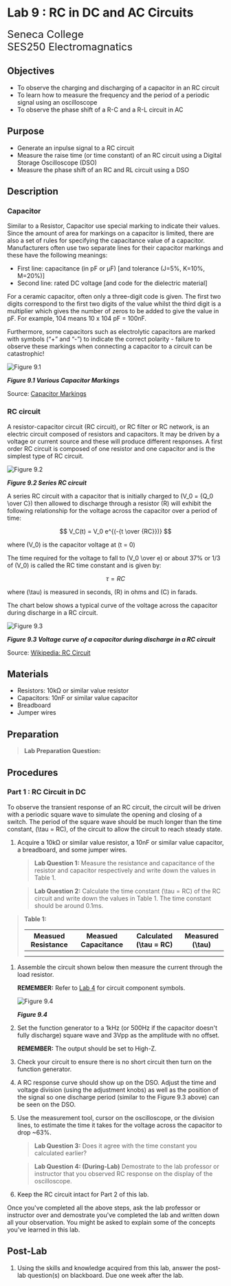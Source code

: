 # Lab 9 : RC in DC and AC Circuits

<font size="5">
Seneca College</br>
SES250 Electromagnatics
</font>

## Objectives
- To observe the charging and discharging of a capacitor in an RC circuit
- To learn how to measure the frequency and the period of a periodic signal using an oscilloscope
- To observe the phase shift of a R-C and a R-L circuit in AC

## Purpose
- Generate an inpulse signal to a RC circuit
- Measure the raise time (or time constant) of an RC circuit using a Digital Storage Oscilloscope (DSO)
- Measure the phase shift of an RC and RL circuit using a DSO

## Description

### Capacitor

Similar to a Resistor, Capacitor use special marking to indicate their values. Since the amount of area for markings on a capacitor is limited, there are also a set of rules for specifying the capacitance value of a capacitor. Manufacturers often use two separate lines for their capacitor markings and these have the following meanings:
- First line: capacitance (in pF or μF) [and tolerance (J=5%, K=10%, M=20%)]
- Second line: rated DC voltage [and code for the dielectric material]

For a ceramic capacitor, often only a three-digit code is given. The first two digits correspond to the first two digits of the value whilst the third digit is a multiplier which gives the number of zeros to be added to give the value in pF. For example, 104 means 10 x 104 pF = 100nF.

Furthermore, some capacitors such as electrolytic capacitors are marked with symbols (“+” and “-”) to indicate the correct polarity - failure to observe these markings when connecting a capacitor to a circuit can be catastrophic!

![Figure 9.1](lab9-capacitor-marking.png)

***Figure 9.1 Various Capacitor Markings***

Source: [Capacitor Markings](https://www.matrixtsl.com/courses/ecc/index.php?n=Capacitors.CapacitorMarkings)

### RC circuit

A resistor-capacitor circuit (RC circuit), or RC filter or RC network, is an electric circuit composed of resistors and capacitors. It may be driven by a voltage or current source and these will produce different responses. A first order RC circuit is composed of one resistor and one capacitor and is the simplest type of RC circuit.

![Figure 9.2](lab9-rc-circuit.png)

***Figure 9.2 Series RC circuit***

A series RC circuit with a capacitor that is initially charged to \(V_0 = {Q_0 \over C}\) then allowed to discharge through a resistor \(R\) will exhibit the following relationship for the voltage across the capacitor over a period of time:

$$ V_C(t) = V_0 e^{(-{t \over {RC}})} $$

where \(V_0\) is the capacitor voltage at \(t = 0\)

The time required for the voltage to fall to \(V_0 \over e\) or about 37% or 1/3 of \(V_0\) is called the RC time constant and is given by:

$$ \tau = RC $$

where \(\tau\) is measured in seconds, \(R\) in ohms and \(C\) in farads.

The chart below shows a typical curve of the voltage across the capacitor during discharge in a RC circuit.

![Figure 9.3](lab9-rc-response.png)

***Figure 9.3 Voltage curve of a capacitor during discharge in a RC circuit***

Source: [Wikipedia: RC Circuit](https://en.wikipedia.org/wiki/RC_circuit)

## Materials
- Resistors: 10kΩ or similar value resistor
- Capacitors: 10nF or similar value capacitor
- Breadboard
- Jumper wires

## Preparation

> **Lab Preparation Question:**

## Procedures

### Part 1 : RC Circuit in DC

To observe the transient response of an RC circuit, the circuit will be driven with a periodic square wave to simulate the opening and closing of a switch. The period of the square wave should be much longer than the time constant, \(\tau = RC\), of the circuit to allow the circuit to reach steady state.

1. Acquire a 10kΩ or similar value resistor, a 10nF or similar value capacitor, a breadboard, and some jumper wires.

    > **Lab Question 1:** Measure the resistance and capacitance of the resistor and capacitor respectively and write down the values in Table 1.
    
    > **Lab Question 2:** Calculate the time constant \(\tau = RC\) of the RC circuit and write down the values in Table 1. The time constant should be around 0.1ms.

>   **Table 1:**
>
>   |Measued Resistance|Measued Capacitance|Calculated \(\tau = RC\)|Measured \(\tau\)|
>   |---|---|---|---|
>   |||||
>   |||||

1. Assemble the circuit shown below then measure the current through the load resistor.

    **REMEMBER:** Refer to [Lab 4](lab4.md) for circuit component symbols.
    
    ![Figure 9.4](lab9-rc-1.png)

    ***Figure 9.4***

1. Set the function generator to a 1kHz (or 500Hz if the capacitor doesn't fully discharge) square wave and 3Vpp as the amplitude with no offset.

    **REMEMBER:** The output should be set to High-Z.

1. Check your circuit to ensure there is no short circuit then turn on the function generator.
1. A RC response curve should show up on the DSO. Adjust the time and voltage division (using the adjustment knobs) as well as the position of the signal so one discharge period (similar to the Figure 9.3 above) can be seen on the DSO.
1. Use the measurement tool, cursor on the oscilloscope, or the division lines, to estimate the time it takes for the voltage across the capacitor to drop ~63%.

    > **Lab Question 3:** Does it agree with the time constant you calculated earlier?

    > **Lab Question 4: (During-Lab)** Demostrate to the lab professor or instructor that you observed RC response on the display of the oscilloscope.

1. Keep the RC circuit intact for Part 2 of this lab.

Once you've completed all the above steps, ask the lab professor or instructor over and demostrate you've completed the lab and written down all your observation. You might be asked to explain some of the concepts you've learned in this lab.

## Post-Lab

1. Using the skills and knowledge acquired from this lab, answer the post-lab question(s) on blackboard. Due one week after the lab.